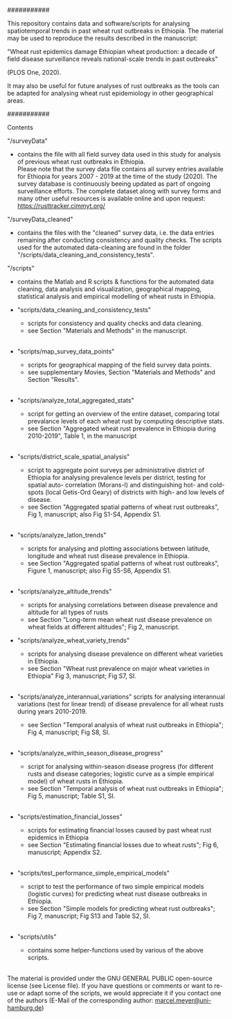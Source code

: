 ###########

This repository contains data and software/scripts for analysing spatiotemporal 
trends in past wheat rust outbreaks in Ethiopia. The material may be used to 
reproduce the results described in the manuscript:

"Wheat rust epidemics damage Ethiopian wheat production: a decade of field 
disease surveillance reveals national-scale trends in past outbreaks" 

(PLOS One, 2020). 

It may also be useful for future analyses of rust outbreaks as the tools can be 
adapted for analysing wheat rust epidemiology in other geographical areas. 

###########


Contents 

"/surveyData" 
- contains the file with all field survey data used in this study for analysis 
  of previous wheat rust outbreaks in Ethiopia.  
  Please note that the survey data file contains all survey entries 
  available for Ethiopia for years 2007 - 2019 at the time of the study (2020). 
  The survey database is continuously beeing updated as part of ongoing 
  surveillance efforts. The complete dataset along with survey forms and many 
  other useful resources is available online and upon request: 
  https://rusttracker.cimmyt.org/


"/surveyData_cleaned" 
- contains the files with the "cleaned" survey data, i.e. the data entries 
  remaining after conducting consistency and quality checks. The scripts used 
  for the automated data-cleaning are found in the folder 
  "/scripts/data_cleaning_and_consistency_tests".


"/scripts" 
- contains the Matlab and R scripts & functions for the automated data cleaning, 
  data analysis and visualization, geographical mapping, statistical analysis 
  and empirical modelling of wheat rusts in Ethiopia.


- "scripts/data_cleaning_and_consistency_tests" 
	- scripts for consistency and quality checks and data cleaning. 
	- see Section "Materials and Methods" in the manuscript.  
	<br/>


- "scripts/map_survey_data_points" 
	- scripts for geographical mapping of the field survey data points. 
	- see supplementary Movies, Section "Materials and Methods" and Section "Results".
	<br/>


- "scripts/analyze_total_aggregated_stats" 
    - script for getting an overview of the entire dataset, comparing total 
	prevalance levels of each wheat rust by computing descriptive stats. 
	- see Section "Aggregated wheat rust prevalence in Ethiopia during 
	  2010-2019", Table 1, in the manuscript
	<br/>


- "scripts/district_scale_spatial_analysis" 
    - script to aggregate point surveys per administrative district of Ethiopia 
	for analysing prevalence levels per district, testing for spatial auto-
	correlation (Morans-I) and distinguishing hot- and cold-spots (local 
	Getis-Ord Geary) of districts with high- and low levels of disease.
	- see Section "Aggregated spatial patterns of wheat rust outbreaks", 
	  Fig 1, manuscript; also Fig S1-S4, Appendix S1.
	<br/>

   
- "scripts/analyze_latlon_trends" 
    - scripts for analysing and plotting associations between latitude, longitude 
	and wheat rust disease prevalence in Ethiopia.
	- see Section "Aggregated spatial patterns of wheat rust outbreaks", 
	  Figure 1, manuscript; also Fig S5-S6, Appendix S1.
	<br/>

	
- "scripts/analyze_altitude_trends"
    - scripts for analysing correlations between disease prevalence and altitude 
	for all types of rusts 
	- see Section "Long-term mean wheat rust disease prevalence on wheat fields 
	  at different altitudes"; Fig 2, manuscript.

	
- "scripts/analyze_wheat_variety_trends"
	- scripts for analysing disease prevalence on different wheat varieties in 
	Ethiopia.
	- see Section "Wheat rust prevalence on major wheat varieties in Ethiopia"
	  Fig 3, manuscript; Fig S7, SI.
	<br/>

	
- "scripts/analyze_interannual_variations"
	scripts for analysing interannual variations (test for linear trend) of 
	disease prevalence for all wheat rusts during years 2010-2019.
	- see Section "Temporal analysis of wheat rust outbreaks in Ethiopia"; 
	  Fig 4, manuscript; Fig S8, SI.
	<br/>


- "scripts/analyze_within_season_disease_progress"
	- script for analysing within-season disease progress (for different rusts 
	and disease categories; logistic curve as a simple empirical model) of wheat
	rusts in Ethiopia.
	- see Section "Temporal analysis of wheat rust outbreaks in Ethiopia"; 
	  Fig 5, manuscript; Table S1, SI.
	<br/>

	
- "scripts/estimation_financial_losses"
	- scripts for estimating financial losses caused by past wheat rust epidemics 
	in Ethiopia 
	- see Section "Estimating financial losses due to wheat rusts";
 	  Fig 6, manuscript; Appendix S2.
	<br/>

	
- "scripts/test_performance_simple_empirical_models"
	- script to test the performance of two simple empirical models (logistic 
	curves) for predicting wheat rust disease outbreaks in Ethiopia.
	- see Section "Simple models for predicting wheat rust outbreaks"; 
	  Fig 7, manuscript; Fig S13 and Table S2, SI.
	<br/>

	
- "scripts/utils"
	- contains some helper-functions used by various of the above scripts.
	<br/>


The material is provided under the GNU GENERAL PUBLIC open-source license (see 
License file). If you have questions or comments or want to re-use or adapt some
of the scripts, we would appreciate it if you contact one of the authors 
(E-Mail of the corresponding author: marcel.meyer@uni-hamburg.de)

